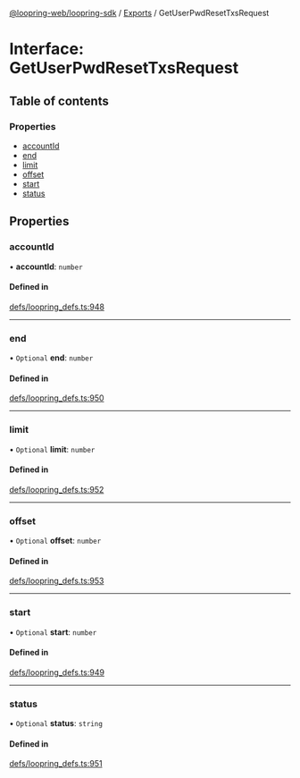 [@loopring-web/loopring-sdk](../README.md) / [Exports](../modules.md) / GetUserPwdResetTxsRequest

# Interface: GetUserPwdResetTxsRequest

## Table of contents

### Properties

- [accountId](GetUserPwdResetTxsRequest.md#accountid)
- [end](GetUserPwdResetTxsRequest.md#end)
- [limit](GetUserPwdResetTxsRequest.md#limit)
- [offset](GetUserPwdResetTxsRequest.md#offset)
- [start](GetUserPwdResetTxsRequest.md#start)
- [status](GetUserPwdResetTxsRequest.md#status)

## Properties

### accountId

• **accountId**: `number`

#### Defined in

[defs/loopring_defs.ts:948](https://github.com/Loopring/loopring_sdk/blob/18accaa/src/defs/loopring_defs.ts#L948)

___

### end

• `Optional` **end**: `number`

#### Defined in

[defs/loopring_defs.ts:950](https://github.com/Loopring/loopring_sdk/blob/18accaa/src/defs/loopring_defs.ts#L950)

___

### limit

• `Optional` **limit**: `number`

#### Defined in

[defs/loopring_defs.ts:952](https://github.com/Loopring/loopring_sdk/blob/18accaa/src/defs/loopring_defs.ts#L952)

___

### offset

• `Optional` **offset**: `number`

#### Defined in

[defs/loopring_defs.ts:953](https://github.com/Loopring/loopring_sdk/blob/18accaa/src/defs/loopring_defs.ts#L953)

___

### start

• `Optional` **start**: `number`

#### Defined in

[defs/loopring_defs.ts:949](https://github.com/Loopring/loopring_sdk/blob/18accaa/src/defs/loopring_defs.ts#L949)

___

### status

• `Optional` **status**: `string`

#### Defined in

[defs/loopring_defs.ts:951](https://github.com/Loopring/loopring_sdk/blob/18accaa/src/defs/loopring_defs.ts#L951)
